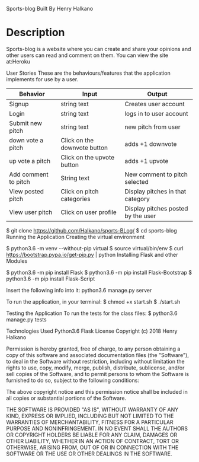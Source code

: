 Sports-blog
Built By Henry Halkano
 # Description
Sports-blog is a website where you can create and share your opinions and other users can read and comment on them.
You can view the site at:Heroku

User Stories These are the behaviours/features that the application implements for use by a user.


| Behavior            | Input                         | Output                        |
| ------------------- | ----------------------------- | ----------------------------- |
| Signup | string text | Creates user account |
| Login | string text | logs in to user account |
| Submit new pitch | string text | new pitch from user |
| down vote a pitch | Click on the downvote button | adds +1 downvote  |
| up vote a pitch | Click on the upvote button |adds +1 upvote |
| Add comment to pitch | String text  | New comment to pitch selected |
| View posted pitch | Click on pitch categories  | Display pitches in that category |
| View user pitch | Click on user profile  | Display pitches posted by the user|




$ git clone https://github.com/Halkano/sports-BLog/
$ cd sports-blog
 Running the Application
Creating the virtual environment

$ python3.6 -m venv --without-pip virtual $
source virtual/bin/env
$ curl https://bootstrap.pypa.io/get-pip.py | python Installing Flask and other Modules

$ python3.6 -m pip install Flask
 $ python3.6 -m pip install Flask-Bootstrap
$ python3.6 -m pip install Flask-Script

Insert the following info into it:
python3.6 manage.py server

To run the application, in your terminal:
$ chmod +x start.sh $ ./start.sh

Testing the Application To run the tests for the class files:
$ python3.6 manage.py tests

Technologies Used
Python3.6 Flask
License Copyright (c) 2018 Henry Halkano

Permission is hereby granted, free of charge, to any person obtaining a copy of this software and associated documentation files (the "Software"), to deal in the Software without restriction, including without limitation the rights to use, copy, modify, merge, publish, distribute, sublicense, and/or sell copies of the Software, and to permit persons to whom the Software is furnished to do so, subject to the following conditions:

The above copyright notice and this permission notice shall be included in all copies or substantial portions of the Software.

THE SOFTWARE IS PROVIDED "AS IS", WITHOUT WARRANTY OF ANY KIND, EXPRESS OR IMPLIED, INCLUDING BUT NOT LIMITED TO THE WARRANTIES OF MERCHANTABILITY, FITNESS FOR A PARTICULAR PURPOSE AND NONINFRINGEMENT. IN NO EVENT SHALL THE AUTHORS OR COPYRIGHT HOLDERS BE LIABLE FOR ANY CLAIM, DAMAGES OR OTHER LIABILITY, WHETHER IN AN ACTION OF CONTRACT, TORT OR OTHERWISE, ARISING FROM, OUT OF OR IN CONNECTION WITH THE SOFTWARE OR THE USE OR OTHER DEALINGS IN THE SOFTWARE.

